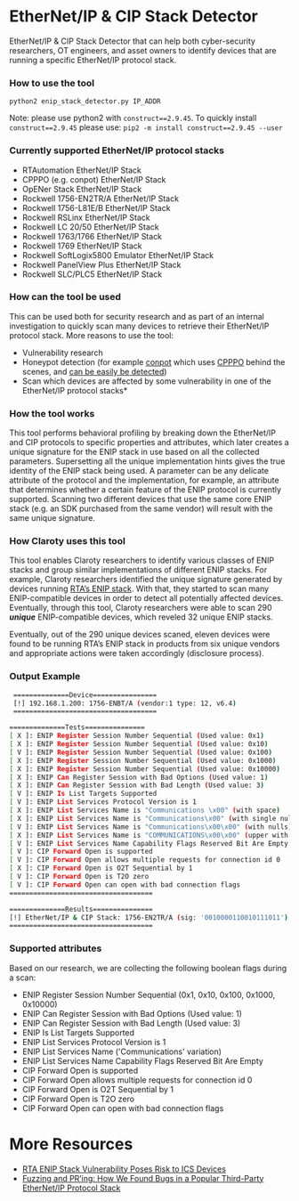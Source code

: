 # EtherNet/IP & CIP Stack Detector
EtherNet/IP & CIP Stack Detector that can help both cyber-security researchers, OT engineers, and asset owners to identify devices that are running a specific EtherNet/IP protocol stack.

### How to use the tool
```
python2 enip_stack_detector.py IP_ADDR
```
Note: please use python2 with `construct==2.9.45`. To quickly install `construct==2.9.45` please use:
`pip2 -m install construct==2.9.45 --user`

### Currently supported EtherNet/IP protocol stacks
* RTAutomation EtherNet/IP Stack
* CPPPO (e.g. conpot) EtherNet/IP Stack
* OpENer Stack EtherNet/IP Stack
* Rockwell 1756-EN2TR/A EtherNet/IP Stack
* Rockwell 1756-L81E/B EtherNet/IP Stack
* Rockwell RSLinx EtherNet/IP Stack
* Rockwell LC 20/50 EtherNet/IP Stack
* Rockwell 1763/1766 EtherNet/IP Stack
* Rockwell 1769 EtherNet/IP Stack
* Rockwell SoftLogix5800 Emulator EtherNet/IP Stack
* Rockwell PanelView Plus EtherNet/IP Stack
* Rockwell SLC/PLC5 EtherNet/IP Stack

### How can the tool be used
This can be used both for security research and as part of an internal investigation to quickly scan many devices to retrieve their EtherNet/IP protocol stack. More reasons to use the tool:
* Vulnerability research
* Honeypot detection (for example [conpot](https://github.com/mushorg/conpot) which uses [CPPPO](https://github.com/pjkundert/cpppo) behind the scenes, and [can be easily be detected](https://www.shodan.io/search?query=Serial+number%3A+0x006c061a))
* Scan which devices are affected by some vulnerability in one of the EtherNet/IP protocol stacks* 

### How the tool works
This tool performs behavioral profiling by breaking down the EtherNet/IP and CIP protocols to specific properties and attributes, which later creates a unique signature for the ENIP stack in use based on all the collected parameters. Supersetting all the unique implementation hints gives the true identity of the ENIP stack being used. A parameter can be any delicate attribute of the protocol and the implementation, for example, an attribute that determines whether a certain feature of the ENIP protocol is currently supported. Scanning two different devices that use the same core ENIP stack (e.g. an SDK purchased from the same vendor) will result with the same unique signature. 

### How Claroty uses this tool
This tool enables Claroty researchers to identify various classes of ENIP stacks and group similar implementations of different ENIP stacks. For example, Claroty researchers identified the unique signature generated by devices running [RTA’s ENIP stack](https://www.claroty.com/2020/11/17/blog-research-rta-enip-stack-vulnerability/). With that, they started to scan many ENIP-compatible devices in order to detect all potentially affected devices. Eventually, through this tool, Claroty researchers were able to scan 290 ***unique*** ENIP-compatible devices, which reveled 32 unique ENIP stacks. 

Eventually, out of the 290 unique devices scaned, eleven devices were found to be running RTA’s ENIP stack in products from six unique vendors and appropriate actions were taken accordingly (disclosure process).

### Output Example
```bash
 ==============Device================
 [!] 192.168.1.200: 1756-ENBT/A (vendor:1 type: 12, v6.4)
 ====================================

==============Tests===============
[ X ]: ENIP Register Session Number Sequential (Used value: 0x1)
[ X ]: ENIP Register Session Number Sequential (Used value: 0x10)
[ V ]: ENIP Register Session Number Sequential (Used value: 0x100)
[ X ]: ENIP Register Session Number Sequential (Used value: 0x1000)
[ X ]: ENIP Register Session Number Sequential (Used value: 0x10000)
[ X ]: ENIP Can Register Session with Bad Options (Used value: 1)
[ X ]: ENIP Can Register Session with Bad Length (Used value: 3)
[ V ]: ENIP Is List Targets Supported
[ V ]: ENIP List Services Protocol Version is 1
[ X ]: ENIP List Services Name is "Communications \x00" (with space)
[ X ]: ENIP List Services Name is "Communications\x00" (with single null (bug))
[ V ]: ENIP List Services Name is "Communications\x00\x00" (with nulls)
[ X ]: ENIP List Services Name is "COMMUNICATIONS\x00\x00" (upper with nulls)
[ V ]: ENIP List Services Name Capability Flags Reserved Bit Are Empty
[ V ]: CIP Forward Open is supported
[ V ]: CIP Forward Open allows multiple requests for connection id 0
[ X ]: CIP Forward Open is O2T Sequential by 1
[ V ]: CIP Forward Open is T2O zero
[ V ]: CIP Forward Open can open with bad connection flags
====================================

==============Results===============
[!] EtherNet/IP & CIP Stack: 1756-EN2TR/A (sig: '0010000110010111011')
====================================
```

### Supported attributes
Based on our research, we are collecting the following boolean flags during a scan:
* ENIP Register Session Number Sequential (0x1, 0x10, 0x100, 0x1000, 0x10000)
* ENIP Can Register Session with Bad Options (Used value: 1)
* ENIP Can Register Session with Bad Length (Used value: 3)
* ENIP Is List Targets Supported
* ENIP List Services Protocol Version is 1
* ENIP List Services Name ('Communications' variation)
* ENIP List Services Name Capability Flags Reserved Bit Are Empty
* CIP Forward Open is supported
* CIP Forward Open allows multiple requests for connection id 0
* CIP Forward Open is O2T Sequential by 1
* CIP Forward Open is T2O zero
* CIP Forward Open can open with bad connection flags

# More Resources
- [RTA ENIP Stack Vulnerability Poses Risk to ICS Devices](https://www.claroty.com/2020/11/17/blog-research-rta-enip-stack-vulnerability/)
- [Fuzzing and PR’ing: How We Found Bugs in a Popular Third-Party EtherNet/IP Protocol Stack](https://claroty.com/2021/04/15/blog-research-fuzzing-and-pring/)

